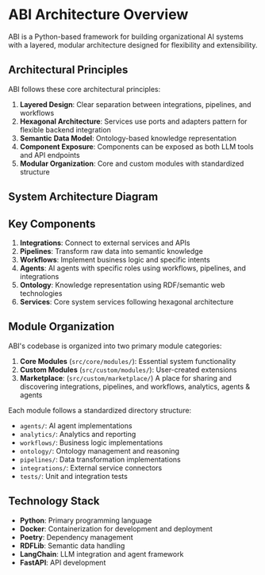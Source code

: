 # ABI Architecture Overview

ABI is a Python-based framework for building organizational AI systems with a layered, modular architecture designed for flexibility and extensibility.

## Architectural Principles

ABI follows these core architectural principles:

1. **Layered Design**: Clear separation between integrations, pipelines, and workflows
2. **Hexagonal Architecture**: Services use ports and adapters pattern for flexible backend integration
3. **Semantic Data Model**: Ontology-based knowledge representation
4. **Component Exposure**: Components can be exposed as both LLM tools and API endpoints
5. **Modular Organization**: Core and custom modules with standardized structure

## System Architecture Diagram

## Key Components

1. **Integrations**: Connect to external services and APIs
2. **Pipelines**: Transform raw data into semantic knowledge
3. **Workflows**: Implement business logic and specific intents
4. **Agents**: AI agents with specific roles using workflows, pipelines, and integrations
5. **Ontology**: Knowledge representation using RDF/semantic web technologies
6. **Services**: Core system services following hexagonal architecture

## Module Organization

ABI's codebase is organized into two primary module categories:

1. **Core Modules** (`src/core/modules/`): Essential system functionality
2. **Custom Modules** (`src/custom/modules/`): User-created extensions
3. **Marketplace**: (`src/custom/marketplace/`) A place for sharing and discovering integrations, pipelines, and workflows, analytics, agents & agents

Each module follows a standardized directory structure:
- `agents/`: AI agent implementations
- `analytics/`: Analytics and reporting
- `workflows/`: Business logic implementations
- `ontology/`: Ontology management and reasoning
- `pipelines/`: Data transformation implementations
- `integrations/`: External service connectors
- `tests/`: Unit and integration tests

## Technology Stack

- **Python**: Primary programming language
- **Docker**: Containerization for development and deployment
- **Poetry**: Dependency management
- **RDFLib**: Semantic data handling
- **LangChain**: LLM integration and agent framework
- **FastAPI**: API development